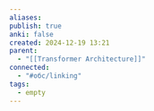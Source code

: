 ```yaml
---
aliases: 
publish: true
anki: false
created: 2024-12-19 13:21
parent:
  - "[[Transformer Architecture]]"
connected:
  - "#обс/linking"
tags:
  - empty
---
```

